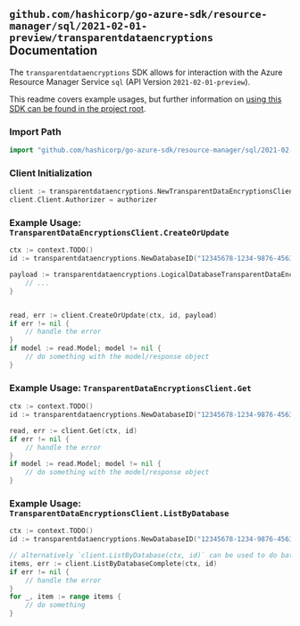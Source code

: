 
## `github.com/hashicorp/go-azure-sdk/resource-manager/sql/2021-02-01-preview/transparentdataencryptions` Documentation

The `transparentdataencryptions` SDK allows for interaction with the Azure Resource Manager Service `sql` (API Version `2021-02-01-preview`).

This readme covers example usages, but further information on [using this SDK can be found in the project root](https://github.com/hashicorp/go-azure-sdk/tree/main/docs).

### Import Path

```go
import "github.com/hashicorp/go-azure-sdk/resource-manager/sql/2021-02-01-preview/transparentdataencryptions"
```


### Client Initialization

```go
client := transparentdataencryptions.NewTransparentDataEncryptionsClientWithBaseURI("https://management.azure.com")
client.Client.Authorizer = authorizer
```


### Example Usage: `TransparentDataEncryptionsClient.CreateOrUpdate`

```go
ctx := context.TODO()
id := transparentdataencryptions.NewDatabaseID("12345678-1234-9876-4563-123456789012", "example-resource-group", "serverValue", "databaseValue")

payload := transparentdataencryptions.LogicalDatabaseTransparentDataEncryption{
	// ...
}


read, err := client.CreateOrUpdate(ctx, id, payload)
if err != nil {
	// handle the error
}
if model := read.Model; model != nil {
	// do something with the model/response object
}
```


### Example Usage: `TransparentDataEncryptionsClient.Get`

```go
ctx := context.TODO()
id := transparentdataencryptions.NewDatabaseID("12345678-1234-9876-4563-123456789012", "example-resource-group", "serverValue", "databaseValue")

read, err := client.Get(ctx, id)
if err != nil {
	// handle the error
}
if model := read.Model; model != nil {
	// do something with the model/response object
}
```


### Example Usage: `TransparentDataEncryptionsClient.ListByDatabase`

```go
ctx := context.TODO()
id := transparentdataencryptions.NewDatabaseID("12345678-1234-9876-4563-123456789012", "example-resource-group", "serverValue", "databaseValue")

// alternatively `client.ListByDatabase(ctx, id)` can be used to do batched pagination
items, err := client.ListByDatabaseComplete(ctx, id)
if err != nil {
	// handle the error
}
for _, item := range items {
	// do something
}
```
